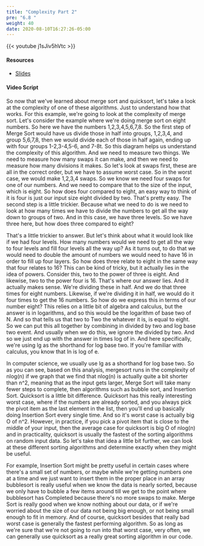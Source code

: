 ```yaml
---
title: "Complexity Part 2"
pre: "6.8 "
weight: 40
date: 2020-08-10T16:27:26-05:00
---
```


{{< youtube j1sJiv5hVtc >}}

#### Resources

* [Slides](/1-cis115/06-algorithms/slides/6-Algorithms.pdf)

#### Video Script

So now that we've learned about merge sort and quicksort, let's take a look at the complexity of one of these algorithms. Just to understand how that works. For this example, we're going to look at the complexity of merge sort. Let's consider the example where we're doing merge sort on eight numbers. So here we have the numbers 1,2,3,4,5,6,7,8. So the first step of Merge Sort would have us divide those in half into groups, 1,2,3,4, and group 5,6,7,8, then we would divide each of those in half again, ending up with four groups 1-2,3-4,5-6, and 7-8t. So this diagram helps us understand the complexity of this algorithm. And we need to measure two things. We need to measure how many swaps it can make, and then we need to measure how many divisions it makes. So let's look at swaps first, these are all in the correct order, but we have to assume worst case. So in the worst case, we would make 1,2,3,4 swaps. So we know we need four swaps for one of our numbers. And we need to compare that to the size of the input, which is eight. So how does four compared to eight, an easy way to think of it is four is just our input size eight divided by two. That's pretty easy. The second step is a little trickier. Because what we need to do is we need to look at how many times we have to divide the numbers to get all the way down to groups of two. And in this case, we have three levels. So we have three here, but how does three compared to eight? 

That's a little trickier to answer. But let's think about what it would look like if we had four levels. How many numbers would we need to get all the way to four levels and fill four levels all the way up? As it turns out, to do that we would need to double the amount of numbers we would need to have 16 in order to fill up four layers. So how does three relate to eight in the same way that four relates to 16? This can be kind of tricky, but it actually lies in the idea of powers. Consider this, two to the power of three is eight. And likewise, two to the power four is 16. That's where our answer lies. And it actually makes sense. We're dividing these in half. And we do that three times for eight numbers. Likewise, if we're dividing it in half, we would do it four times to get the 16 numbers. So how do we express this in terms of our number eight? This relies on a little bit of algebra and calculus, but the answer is in logarithms, and so this would be the logarithm of base two of N. And so that tells us that two to Two the whatever it is, is equal to eight. So we can put this all together by combining in divided by two and log base two event. And usually when we do this, we ignore the divided by two. And so we just end up with the answer in times log of in. And here specifically, we're using lg as the shorthand for log base two. If you're familiar with calculus, you know that In is log of e. 

In computer science, we usually use lg as a shorthand for log base two. So as you can see, based on this analysis, mergesort runs in the complexity of nlog(n) if we graph that we find that nlog(n) is actually quite a bit shorter than n^2, meaning that as the input gets larger, Merge Sort will take many fewer steps to complete, then algorithms such as bubble sort, and Insertion Sort. Quicksort is a little bit difference. Quicksort has this really interesting worst case, where if the numbers are already sorted, and you always pick the pivot item as the last element in the list, then you'll end up basically doing Insertion Sort every single time. And so it's worst case is actually big O of n^2. However, in practice, if you pick a pivot item that is close to the middle of your input, then the average case for quicksort is big O of nlog(n) and in practicality, quicksort is usually the fastest of the sorting algorithms on random input data. So let's take that idea a little bit further, we can look at these different sorting algorithms and determine exactly when they might be useful. 

For example, Insertion Sort might be pretty useful in certain cases where there's a small set of numbers, or maybe while we're getting numbers one at a time and we just want to insert them in the proper place in an array bubblesort is really useful when we know the data is nearly sorted, because we only have to bubble a few items around till we get to the point where bubblesort has Completed because there's no more swaps to make. Merge Sort is really good when we know nothing about our data, or if we're worried about the size of our data not being big enough, or not being small enough to fit in memory. And of course, quicksort besides that really bad worst case is generally the fastest performing algorithm. So as long as we're sure that we're not going to run into that worst case, very often, we can generally use quicksort as a really great sorting algorithm in our code.